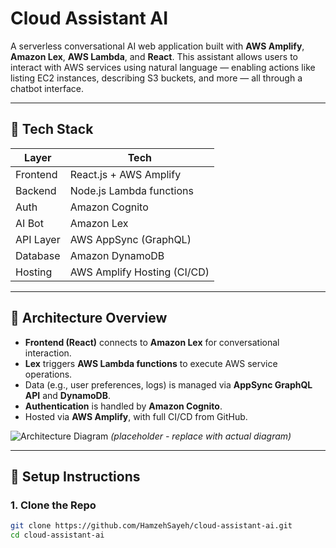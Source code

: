 # Cloud Assistant AI

A serverless conversational AI web application built with **AWS Amplify**, **Amazon Lex**, **AWS Lambda**, and **React**. This assistant allows users to interact with AWS services using natural language — enabling actions like listing EC2 instances, describing S3 buckets, and more — all through a chatbot interface.

---

## 🔧 Tech Stack

| Layer     | Tech                        |
| --------- | --------------------------- |
| Frontend  | React.js + AWS Amplify      |
| Backend   | Node.js Lambda functions    |
| Auth      | Amazon Cognito              |
| AI Bot    | Amazon Lex                  |
| API Layer | AWS AppSync (GraphQL)       |
| Database  | Amazon DynamoDB             |
| Hosting   | AWS Amplify Hosting (CI/CD) |

---

## 📐 Architecture Overview

- **Frontend (React)** connects to **Amazon Lex** for conversational interaction.
- **Lex** triggers **AWS Lambda functions** to execute AWS service operations.
- Data (e.g., user preferences, logs) is managed via **AppSync GraphQL API** and **DynamoDB**.
- **Authentication** is handled by **Amazon Cognito**.
- Hosted via **AWS Amplify**, with full CI/CD from GitHub.

![Architecture Diagram](./docs/architecture.png) _(placeholder - replace with actual diagram)_

---

## 🚀 Setup Instructions

### 1. Clone the Repo

```bash
git clone https://github.com/HamzehSayeh/cloud-assistant-ai.git
cd cloud-assistant-ai
```
